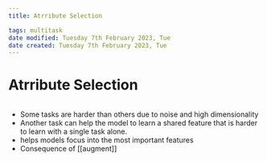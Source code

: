 ```yaml
---
title: Atrribute Selection

tags: multitask   
date modified: Tuesday 7th February 2023, Tue
date created: Tuesday 7th February 2023, Tue
---
```


# Atrribute Selection
```toc
```

- Some tasks are harder than others due to noise and high dimensionality
- Another task can help the model to learn a shared feature that is harder to learn with a single task alone.
- helps models focus into the most important features
- Consequence of [[augment]] 



